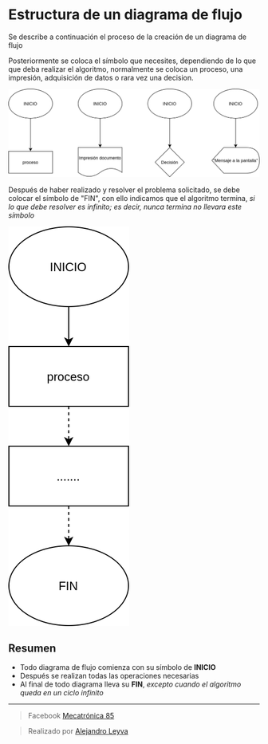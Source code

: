 # Estructura de un diagrama de flujo

Se describe a continuación el proceso de la creación de un diagrama de flujo

Posteriormente se coloca el símbolo que necesites, dependiendo de lo que que deba realizar el algoritmo, normalmente se coloca un proceso, una impresión, adquisición de datos o rara vez una decision.

![continua](./img/continuacion.png)

Después de haber realizado y resolver el problema solicitado, se debe colocar el símbolo de "FIN", con ello indicamos que el algoritmo termina, *si lo que debe resolver es infinito; es decir, nunca termina no llevara este símbolo*

![fin](./img/fin.png)

## Resumen

- Todo diagrama de flujo comienza con su símbolo de **INICIO**
- Después se realizan todas las operaciones necesarias
- Al final de todo diagrama lleva su **FIN**, *excepto cuando el algoritmo queda en un ciclo infinito*



<!-- text autogenerated footer --><hr><blockquote>Facebook <a href="https://www.facebook.com/mecatronica85/" target="_blank">Mecatrónica 85</a></blockquote><blockquote>Realizado por <a href="https://www.alejandro-leyva.com" target="_blank">Alejandro Leyva</a></blockquote>